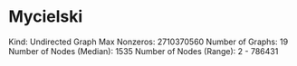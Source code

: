 # Mycielski

Kind: Undirected Graph
Max Nonzeros: 2710370560
Number of Graphs: 19
Number of Nodes (Median): 1535
Number of Nodes (Range): 2 - 786431